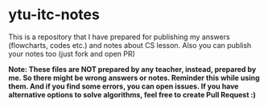 # ytu-itc-notes

This is a repository that I have prepared for publishing my answers (flowcharts, codes etc.) and notes about CS lesson. Also you can publish your notes too (just fork and open PR)

**Note: These files are NOT prepared by any teacher, instead, prepared by me. So there might be wrong answers or notes. Reminder this while using them. And if you find some errors, you can open issues. If you have alternative options to solve algorithms, feel free to create Pull Request :)**
